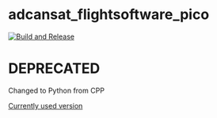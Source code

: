 # adcansat_flightsoftware_pico

[![Build and Release](https://github.com/mantadk/adcansat_flightsoftware_pico/actions/workflows/BuildAndRelease.yml/badge.svg)](https://github.com/mantadk/adcansat_flightsoftware_pico/actions/workflows/BuildAndRelease.yml)

# DEPRECATED

Changed to Python from CPP

[Currently used version](https://github.com/mantadk/adcansat_flightsoftware_pico_py)
